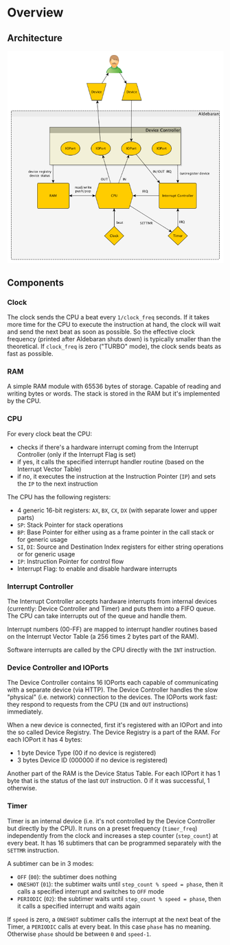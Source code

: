 # Overview


## Architecture

![Architecture](aldebaran-architecture.png)


## Components

### Clock

The clock sends the CPU a beat every `1/clock_freq` seconds. If it takes more time for the CPU to execute the instruction at hand, the clock will wait and send the next beat as soon as possible. So the effective clock frequency (printed after Aldebaran shuts down) is typically smaller than the theoretical. If `clock_freq` is zero ("TURBO" mode), the clock sends beats as fast as possible.


### RAM

A simple RAM module with 65536 bytes of storage. Capable of reading and writing bytes or words. The stack is stored in the RAM but it's implemented by the CPU.


### CPU

For every clock beat the CPU:

- checks if there's a hardware interrupt coming from the Interrupt Controller (only if the Interrupt Flag is set)
- if yes, it calls the specified interrupt handler routine (based on the Interrupt Vector Table)
- if no, it executes the instruction at the Instruction Pointer (`IP`) and sets the `IP` to the next instruction

The CPU has the following registers:

- 4 generic 16-bit registers: `AX`, `BX`, `CX`, `DX` (with separate lower and upper parts)
- `SP`: Stack Pointer for stack operations
- `BP`: Base Pointer for either using as a frame pointer in the call stack or for generic usage
- `SI`, `DI`: Source and Destination Index registers for either string operations or for generic usage
- `IP`: Instruction Pointer for control flow
- Interrupt Flag: to enable and disable hardware interrupts


### Interrupt Controller

The Interrupt Controller accepts hardware interrupts from internal devices (currently: Device Controller and Timer) and puts them into a FIFO queue. The CPU can take interrupts out of the queue and handle them.

Interrupt numbers (00-FF) are mapped to interrupt handler routines based on the Interrupt Vector Table (a 256 times 2 bytes part of the RAM).

Software interrupts are called by the CPU directly with the `INT` instruction.


### Device Controller and IOPorts

The Device Controller contains 16 IOPorts each capable of communicating with a separate device (via HTTP). The Device Controller handles the slow "physical" (i.e. network) connection to the devices. The IOPorts work fast: they respond to requests from the CPU (`IN` and `OUT` instructions) immediately.

When a new device is connected, first it's registered with an IOPort and into the so called Device Registry. The Device Registry is a part of the RAM. For each IOPort it has 4 bytes:

- 1 byte Device Type (00 if no device is registered)
- 3 bytes Device ID (000000 if no device is registered)

Another part of the RAM is the Device Status Table. For each IOPort it has 1 byte that is the status of the last `OUT` instruction. 0 if it was successful, 1 otherwise.


### Timer

Timer is an internal device (i.e. it's not controlled by the Device Controller but directly by the CPU). It runs on a preset frequency (`timer_freq`) independently from the clock and increases a step counter (`step_count`) at every beat. It has 16 subtimers that can be programmed separately with the `SETTMR` instruction.

A subtimer can be in 3 modes:

- `OFF` (`00`): the subtimer does nothing
- `ONESHOT` (`01`): the subtimer waits until `step_count % speed = phase`, then it calls a specified interrupt and switches to `OFF` mode
- `PERIODIC` (`02`): the subtimer waits until `step_count % speed = phase`, then it calls a specified interrupt and waits again

If `speed` is zero, a `ONESHOT` subtimer calls the interrupt at the next beat of the Timer, a `PERIODIC` calls at every beat. In this case `phase` has no meaning. Otherwise `phase` should be between `0` and `speed-1`.
